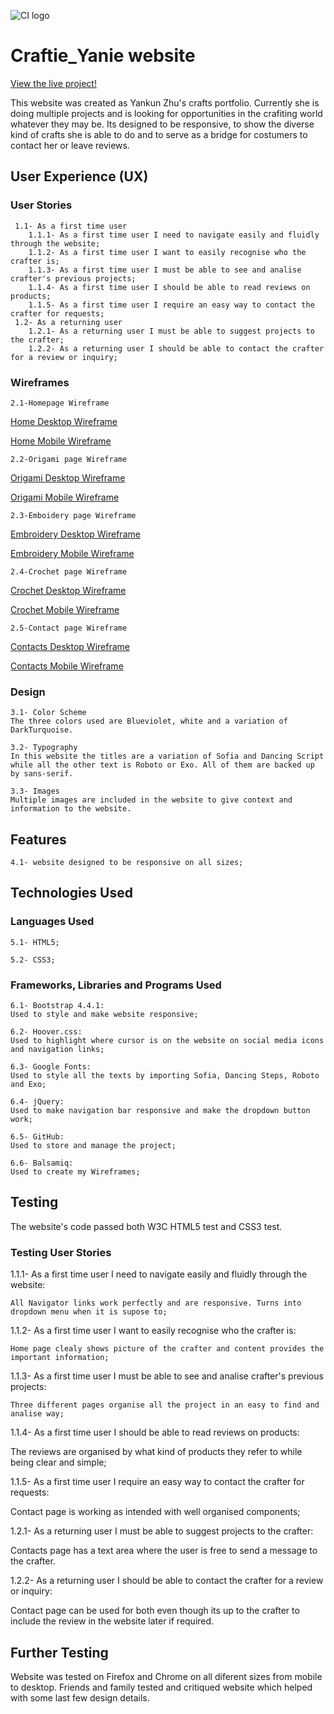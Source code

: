 ![CI logo](https://codeinstitute.s3.amazonaws.com/fullstack/ci_logo_small.png)

# Craftie_Yanie website
[View the live project!](https://joseamgomes.github.io/CRAFTIEYANIE/)

This website was created as Yankun Zhu's crafts portfolio. Currently she is doing multiple projects and is looking for opportunities in the crafiting world whatever they may be. Its designed to be responsive, to show the diverse kind of crafts she is able to do and to serve as a bridge for costumers to contact her or leave reviews.
## User Experience (UX)
 ### User Stories
     
     1.1- As a first time user  
        1.1.1- As a first time user I need to navigate easily and fluidly through the website;
        1.1.2- As a first time user I want to easily recognise who the crafter is;
        1.1.3- As a first time user I must be able to see and analise crafter's previous projects;
        1.1.4- As a first time user I should be able to read reviews on products;
        1.1.5- As a first time user I require an easy way to contact the crafter for requests;
     1.2- As a returning user
        1.2.1- As a returning user I must be able to suggest projects to the crafter;
        1.2.2- As a returning user I should be able to contact the crafter for a review or inquiry;

### Wireframes
    
    2.1-Homepage Wireframe

[Home Desktop Wireframe](assets/images/homedesktop.png) 

[Home Mobile Wireframe](assets/images/homemobile.png) 

    2.2-Origami page Wireframe
[Origami Desktop Wireframe](assets/images/origamidesktop.png) 

[Origami Mobile Wireframe](assets/images/origamimobile.png)
    
    2.3-Emboidery page Wireframe
[Embroidery Desktop Wireframe](assets/images/embroiderydesktop.png) 

[Embroidery Mobile Wireframe](assets/images/embroiderymobile.png) 

    2.4-Crochet page Wireframe
[Crochet Desktop Wireframe](assets/images/crochetdesktop.png) 
    
[Crochet Mobile Wireframe](assets/images/crochetmobile.png)

    2.5-Contact page Wireframe
[Contacts Desktop Wireframe](assets/images/contactsdesktop.png) 

[Contacts Mobile Wireframe](assets/images/contactsmobile.png) 

### Design

    3.1- Color Scheme
    The three colors used are Blueviolet, white and a variation of DarkTurquoise.

    3.2- Typography
    In this website the titles are a variation of Sofia and Dancing Script while all the other text is Roboto or Exo. All of them are backed up by sans-serif. 

    3.3- Images
    Multiple images are included in the website to give context and information to the website.

## Features

    4.1- website designed to be responsive on all sizes;

## Technologies Used

### Languages Used

    5.1- HTML5;
   
    5.2- CSS3;

### Frameworks, Libraries and Programs Used

    6.1- Bootstrap 4.4.1:
    Used to style and make website responsive;

    6.2- Hoover.css:
    Used to highlight where cursor is on the website on social media icons and navigation links;

    6.3- Google Fonts:
    Used to style all the texts by importing Sofia, Dancing Steps, Roboto and Exo;

    6.4- jQuery:
    Used to make navigation bar responsive and make the dropdown button work;

    6.5- GitHub:
    Used to store and manage the project;

    6.6- Balsamiq:
    Used to create my Wireframes;

## Testing

The website's code passed both W3C HTML5 test and CSS3 test.

### Testing User Stories

1.1.1- As a first time user I need to navigate easily and fluidly through the website:

    All Navigator links work perfectly and are responsive. Turns into dropdown menu when it is supose to;

1.1.2- As a first time user I want to easily recognise who the crafter is:

    Home page clealy shows picture of the crafter and content provides the important information;

1.1.3- As a first time user I must be able to see and analise crafter's previous projects:

    Three different pages organise all the project in an easy to find and analise way;

1.1.4- As a first time user I should be able to read reviews on products:

The reviews are organised by what kind of products they refer to while being clear and simple;

1.1.5- As a first time user I require an easy way to contact the crafter for requests:

Contact page is working as intended with well organised components;
     
1.2.1- As a returning user I must be able to suggest projects to the crafter:

Contacts page has a text area where the user is free to send a message to the crafter.

1.2.2- As a returning user I should be able to contact the crafter for a review or inquiry:

Contact page can be used for both even though its up to the crafter to include the review in the website later if required.

## Further Testing

Website was tested on Firefox and Chrome on all diferent sizes from mobile to desktop.
Friends and family tested and critiqued website which helped with some last few design details.


